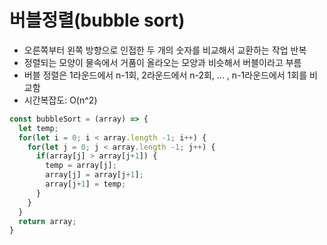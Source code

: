 # 버블정렬(bubble sort)

+ 오른쪽부터 왼쪽 방향으로 인접한 두 개의 숫자를 비교해서 교환하는 작업 반복
+ 정렬되는 모양이 물속에서 거품이 올라오는 모양과 비슷해서 버블이라고 부름
+ 버블 정렬은 1라운드에서 n-1회, 2라운드에서 n-2회, ... , n-1라운드에서 1회를 비교함
+ 시간복잡도: O(n^2)

```javascript
const bubbleSort = (array) => {
  let temp;
  for(let i = 0; i < array.length -1; i++) {
    for(let j = 0; j < array.length -1; j++) {
	  if(array[j] > array[j+1]) {
		temp = array[j];
		array[j] = array[j+1];
		array[j+1] = temp;
	  }
	}  
  }
  return array;
}
```

